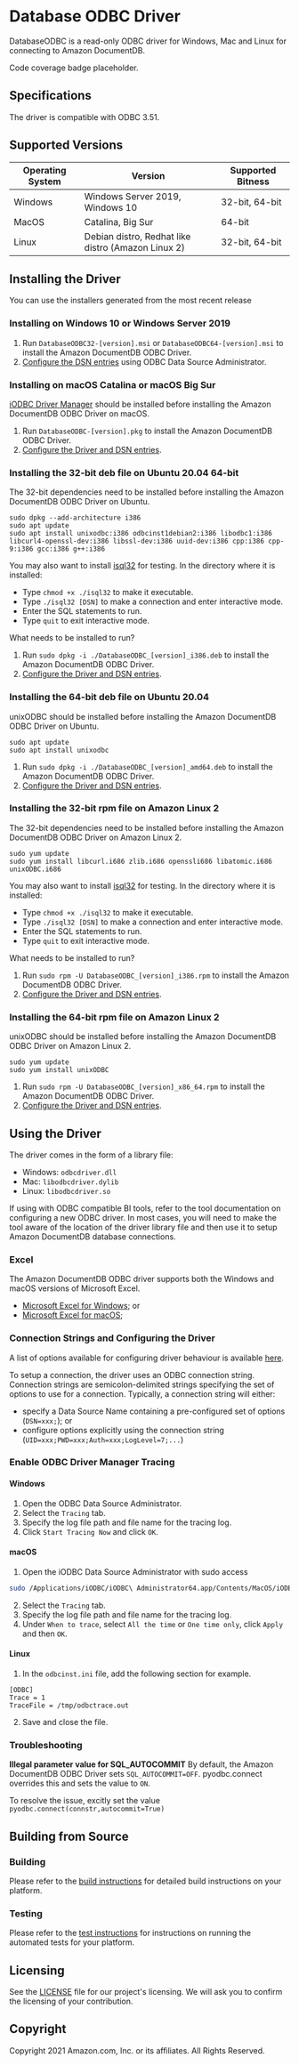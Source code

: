 # Database ODBC Driver

DatabaseODBC is a read-only ODBC driver for Windows, Mac and Linux for connecting to Amazon DocumentDB.

Code coverage badge placeholder.

## Specifications

The driver is compatible with ODBC 3.51.

## Supported Versions


  | Operating System | Version                                            | Supported Bitness |
  | ---------------- | -------------------------------------------------- | ----------------- |
  | Windows          | Windows Server 2019, Windows 10                    | 32-bit, 64-bit    |
  | MacOS            | Catalina, Big Sur                                  | 64-bit            |
  | Linux            | Debian distro, Redhat like distro (Amazon Linux 2) | 32-bit, 64-bit    |

## Installing the Driver

You can use the installers generated from the most recent release

### Installing on Windows 10 or Windows Server 2019

1. Run `DatabaseODBC32-[version].msi` or `DatabaseODBC64-[version].msi` to install the Amazon DocumentDB ODBC Driver.
2. [Configure the DSN entries](./docs/user/windows_configure_dsn.md) using ODBC Data Source Administrator.

### Installing on macOS Catalina or macOS Big Sur

[iODBC Driver Manager](http://www.iodbc.org/dataspace/doc/iodbc/wiki/iodbcWiki/Downloads) should be installed before installing the Amazon DocumentDB ODBC Driver on macOS.

1. Run `DatabaseODBC-[version].pkg` to install the Amazon DocumentDB ODBC Driver.
2. [Configure the Driver and DSN entries](./docs/user/mac_configure_dsn.md).

### Installing the 32-bit deb file on Ubuntu 20.04 64-bit

The 32-bit dependencies need to be installed before installing the Amazon DocumentDB ODBC Driver on Ubuntu.

```
sudo dpkg --add-architecture i386 
sudo apt update
sudo apt install unixodbc:i386 odbcinst1debian2:i386 libodbc1:i386 libcurl4-openssl-dev:i386 libssl-dev:i386 uuid-dev:i386 cpp:i386 cpp-9:i386 gcc:i386 g++:i386
```

You may also want to install [isql32](./tools/isql32) for testing. In the directory where it is installed:
* Type `chmod +x ./isql32` to make it executable.
* Type `./isql32 [DSN]` to make a connection and enter interactive mode.
* Enter the SQL statements to run.
* Type `quit` to exit interactive mode.

What needs to be installed to run?
1. Run `sudo dpkg -i ./DatabaseODBC_[version]_i386.deb` to install the Amazon DocumentDB ODBC Driver.
2. [Configure the Driver and DSN entries](./docs/user/linux_configure_dsn.md).

### Installing the 64-bit deb file on Ubuntu 20.04
unixODBC should be installed before installing the Amazon DocumentDB ODBC Driver on Ubuntu.

```
sudo apt update
sudo apt install unixodbc
```

1. Run `sudo dpkg -i ./DatabaseODBC_[version]_amd64.deb` to install the Amazon DocumentDB ODBC Driver.
2. [Configure the Driver and DSN entries](./docs/user/linux_configure_dsn.md).

### Installing the 32-bit rpm file on Amazon Linux 2
The 32-bit dependencies need to be installed before installing the Amazon DocumentDB ODBC Driver on Amazon Linux 2.

```
sudo yum update
sudo yum install libcurl.i686 zlib.i686 openssli686 libatomic.i686 unixODBC.i686
```

You may also want to install [isql32](./tools/isql32) for testing. In the directory where it is installed:
* Type `chmod +x ./isql32` to make it executable.
* Type `./isql32 [DSN]` to make a connection and enter interactive mode.
* Enter the SQL statements to run.
* Type `quit` to exit interactive mode.

What needs to be installed to run?
1. Run `sudo rpm -U DatabaseODBC_[version]_i386.rpm` to install the Amazon DocumentDB ODBC Driver.
2. [Configure the Driver and DSN entries](./docs/user/linux_configure_dsn.md).

### Installing the 64-bit rpm file on Amazon Linux 2
unixODBC should be installed before installing the Amazon DocumentDB ODBC Driver on Amazon Linux 2.

```
sudo yum update
sudo yum install unixODBC
```
1. Run `sudo rpm -U DatabaseODBC_[version]_x86_64.rpm` to install the Amazon DocumentDB ODBC Driver.
2. [Configure the Driver and DSN entries](./docs/user/linux_configure_dsn.md).

## Using the Driver

The driver comes in the form of a library file:
* Windows: `odbcdriver.dll`
* Mac: `libodbcdriver.dylib`
* Linux: `libodbcdriver.so`

If using with ODBC compatible BI tools, refer to the tool documentation on configuring a new ODBC driver. In most cases, you will need to make the tool aware of the location of the driver library file and then use it to setup Amazon DocumentDB database connections.

### Excel
The Amazon DocumentDB ODBC driver supports both the Windows and macOS versions of Microsoft Excel.

* [Microsoft Excel for Windows](./docs/user/microsoft_excel_support_win.md); or 
* [Microsoft Excel for macOS](./docs/user/microsoft_excel_support_mac.md);

### Connection Strings and Configuring the Driver

A list of options available for configuring driver behaviour is available [here](./docs/user/configuration_options.md).

To setup a connection, the driver uses an ODBC connection string. Connection strings are semicolon-delimited strings specifying the set of options to use for a connection. Typically, a connection string will either:

* specify a Data Source Name containing a pre-configured set of options (`DSN=xxx;`); or
* configure options explicitly using the connection string (`UID=xxx;PWD=xxx;Auth=xxx;LogLevel=7;...`)

### Enable ODBC Driver Manager Tracing
#### Windows
1. Open the ODBC Data Source Administrator.
2. Select the `Tracing` tab.
3. Specify the log file path and file name for the tracing log.
4. Click `Start Tracing Now` and click `OK`.

#### macOS
1. Open the iODBC Data Source Administrator with sudo access
```sh
sudo /Applications/iODBC/iODBC\ Administrator64.app/Contents/MacOS/iODBC\ Administrator64
```
2. Select the `Tracing` tab.
3. Specify the log file path and file name for the tracing log.
4. Under `When to trace`, select `All the time` or `One time only`, click `Apply` and then `OK`.

#### Linux
1. In the `odbcinst.ini` file, add the following section for example.
```
[ODBC]
Trace = 1
TraceFile = /tmp/odbctrace.out
```
2. Save and close the file.

### Troubleshooting

**Illegal parameter value for SQL_AUTOCOMMIT**
By default, the Amazon DocumentDB ODBC Driver sets `SQL_AUTOCOMMIT=OFF`. pyodbc.connect overrides this and sets the value to `ON`.

To resolve the issue, excitly set the value `pyodbc.connect(connstr,autocommit=True)`

## Building from Source

### Building

Please refer to the [build instructions](./docs/dev/BUILD_INSTRUCTIONS.md) for detailed build instructions on your platform.

### Testing

Please refer to the [test instructions](./docs/dev/run_tests.md) for instructions on running the automated tests for your platform.

## Licensing

See the [LICENSE](./LICENSE) file for our project's licensing. We will ask you to confirm the licensing of your contribution.

## Copyright

Copyright 2021 Amazon.com, Inc. or its affiliates. All Rights Reserved.
